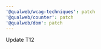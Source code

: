 ```yaml
---
'@qualweb/wcag-techniques': patch
'@qualweb/counter': patch
'@qualweb/dom': patch
---
```


Update T12
